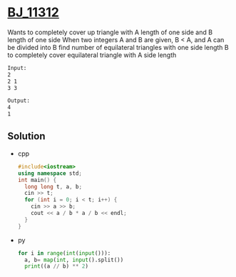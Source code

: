 # [BJ_11312](https://acmicpc.net/problem/11312)

Wants to completely cover up triangle with A length of one side and B length of one side
When two integers A and B are given, B < A, and A can be divided into B
find number of equilateral triangles with one side length B to completely cover equilateral triangle with A side length

```txt
Input:
2
2 1
3 3

Output:
4
1
```

## Solution

* cpp

  ```cpp
  #include<iostream>
  using namespace std;
  int main() {
    long long t, a, b;
    cin >> t;
    for (int i = 0; i < t; i++) {
      cin >> a >> b;
      cout << a / b * a / b << endl;
    }
  }
  ```

* py

  ```py
  for i in range(int(input())):
    a, b= map(int, input().split())
    print((a // b) ** 2)
  ```
